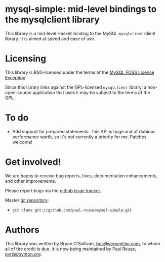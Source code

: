 # mysql-simple: mid-level bindings to the mysqlclient library

This library is a mid-level Haskell binding to the MySQL `mysqlclient`
client library.  It is aimed at speed and ease of use.

# Licensing

This library is BSD-licensed under the terms of the
[MySQL FOSS License Exception](http://www.mysql.com/about/legal/licensing/foss-exception/).

Since this library links against the GPL-licensed `mysqlclient`
library, a non-open-source application that uses it *may* be subject
to the terms of the GPL.

# To do

* Add support for prepared statements. This API is huge and of dubious
  performance worth, so it's not currently a priority for me. Patches
  welcome!

# Get involved!

We are happy to receive bug reports, fixes, documentation enhancements,
and other improvements.

Please report bugs via the
[github issue tracker](http://github.com/paul-rouse/mysql-simple/issues).

Master [git repository](http://github.com/paul-rouse/mysql-simple):

* `git clone git://github.com/paul-rouse/mysql-simple.git`

# Authors

This library was written by Bryan O'Sullivan, <bos@serpentine.com>,
to whom all of the credit is due.
It is now being maintained by Paul Rouse, <pyr@doynton.org>.

